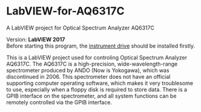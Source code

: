 # LabVIEW-for-AQ6317C
A LabVIEW project for Optical Spectrum Analyzer AQ6317C

Version: <strong>LabVIEW 2017</strong><Br>
Before starting this program, the <a href="http://sine.ni.com/apps/utf8/niid_web_display.download_page?p_id_guid=192BC15B39DB2023E05400144FFA2D85">instrument drive</a> should be installed firstly.

This is a LabVIEW project used for controling Optical Spectrum Analyzer AQ6317C.
The AQ6317C is a high-precision, wide-wavelength-range spectrometer produced by ANDO (Now is Yokogawa), which was discontinued in 2006.
This spectrometer does not have an official supporting computer operating software, which makes it very troublesome to use, especially when a floppy disk is required to store data.
There is a GPIB interface on the spectrometer, and all system functions can be remotely controlled via the GPIB interface.
